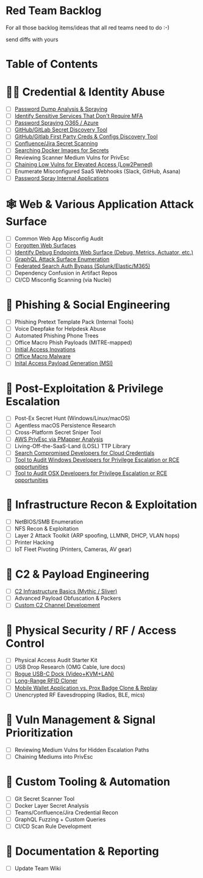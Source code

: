 # Red Team Backlog

For all those backlog items/ideas that all red teams need to do :-)

send diffs with yours

Table of Contents
=================

# 🧑‍💻 Credential & Identity Abuse

- [ ] [Password Dump Analysis & Spraying](/tasks/research_spike_password_dump_analysis_&_cred.md)
- [ ] [Identify Sensitive Services That Don't Require MFA](/tasks/research_spike_mfa_gaps_services_access.md)  
- [ ] [Password Spraying O365 / Azure](/tasks/research_spike_password_spraying_office_365.md)  
- [ ] [GitHub/GitLab Secret Discovery Tool](/tasks/research_spike_github-gitlab_secret_search_to.md)
- [ ] [GitHub/Gitlab First Party Creds & Configs Discovery Tool](/tasks/github_gitlab_internal_dorking.md)
- [ ] [Confluence/Jira Secret Scanning](/tasks/research_spike_search_confluence_jira_credentials.md)   
- [ ] [Searching Docker Images for Secrets](/tasks/research_spike_unpacking_docker_containers_for_secrets.md)  
- [ ] Reviewing Scanner Medium Vulns for PrivEsc  
- [ ] [Chaining Low Vulns for Elevated Access (Low2Pwned)](/tasks/research_spike_chaining_low_vulns_into_pwned_things.md)
- [ ] Enumerate Misconfigured SaaS Webhooks (Slack, GitHub, Asana)
- [ ] [Password Spray Internal Applications](/tasks/password_spraying_internal_login.md)

# 🕸️ Web & Various Application Attack Surface

- [ ] Common Web App Misconfig Audit
- [ ] [Forgotten Web Surfaces](/link) 
- [ ] [Identify Debug Endpoints Web Surface (Debug, Metrics, Actuator, etc.)](/tasks/research_spike_debug_or_health_endpoints.md)  
- [ ] [GraphQL Attack Surface Enumeration](/tasks/research_spike_graphql_attack_surface_enumera.md)  
- [ ] [Federated Search Auth Bypass (Splunk/Elastic/M365)](/tasks/research_spike_federated_search_auth_bypass.md)  
- [ ] Dependency Confusion in Artifact Repos  
- [ ] CI/CD Misconfig Scanning (via Nuclei)  

# 🎣 Phishing & Social Engineering

- [ ] Phishing Pretext Template Pack (Internal Tools)  
- [ ] Voice Deepfake for Helpdesk Abuse  
- [ ] Automated Phishing Phone Trees  
- [ ] Office Macro Phish Payloads (MITRE-mapped)
- [ ] [Initial Access Inovations](/tasks/initial_access_innovations.md)
- [ ] [Office Macro Malware](/tasks/research_spike_office_macro_malware.md)
- [ ] [Inital Access Payload Generation (MSI)](/tasks/msi_payload_delivery.md)

# 🧱 Post-Exploitation & Privilege Escalation

- [ ] Post-Ex Secret Hunt (Windows/Linux/macOS)  
- [ ] Agentless macOS Persistence Research  
- [ ] Cross-Platform Secret Sniper Tool  
- [ ] [AWS PrivEsc via PMapper Analysis](/tasks/research_spike_aws_privilege_escalation.md)
- [ ] Living-Off-the-SaaS-Land (LOSL) TTP Library
- [ ] [Search Compromised Developers for Cloud Credentials](/tasks/token_harvest_from_cli_configs.md)
- [ ] [Tool to Audit Windows Developers for Privilege Escalation or RCE opportunities](/tasks/audit_windows_dev_tools.md)
- [ ] [Tool to Audit OSX Developers for Privilege Escalation or RCE opportunities](/tasks/audit_macos_dev_tools.md)  

# 🧰 Infrastructure Recon & Exploitation

- [ ] NetBIOS/SMB Enumeration  
- [ ] NFS Recon & Exploitation  
- [ ] Layer 2 Attack Toolkit (ARP spoofing, LLMNR, DHCP, VLAN hops)  
- [ ] Printer Hacking  
- [ ] IoT Fleet Pivoting (Printers, Cameras, AV gear)  

# 📡 C2 & Payload Engineering

- [ ] [C2 Infrastructure Basics (Mythic / Sliver)](/tasks/research_spike_c2_infrastructure_basics.md)  
- [ ] Advanced Payload Obfuscation & Packers
- [ ] [Custom C2 Channel Development](/tasks/research_spike_custom_c2_channel_development.md)

# 🔐 Physical Security / RF / Access Control

- [ ] Physical Access Audit Starter Kit  
- [ ] USB Drop Research (OMG Cable, lure docs)  
- [ ] [Rogue USB-C Dock (Video+KVM+LAN)](/tasks/research_spike_rogue_usb-c_multi-function_implant.md)  
- [ ] [Long-Range RFID Cloner](/tasks/research_spike_long-range_rfid_badge_capture.md)  
- [ ] [Mobile Wallet Application vs. Prox Badge Clone & Replay](/tasks/research_spike_enterprise_badge_clone_vs_mobile_auth.md)  
- [ ] Unencrypted RF Eavesdropping (Radios, BLE, mics)  

# 🧪 Vuln Management & Signal Prioritization

- [ ] Reviewing Medium Vulns for Hidden Escalation Paths  
- [ ] Chaining Mediums into PrivEsc  

# 🧬 Custom Tooling & Automation

- [ ] Git Secret Scanner Tool  
- [ ] Docker Layer Secret Analysis  
- [ ] Teams/Confluence/Jira Credential Recon  
- [ ] GraphQL Fuzzing + Custom Queries  
- [ ] CI/CD Scan Rule Development  

# 📘 Documentation & Reporting

- [ ] Update Team Wiki
